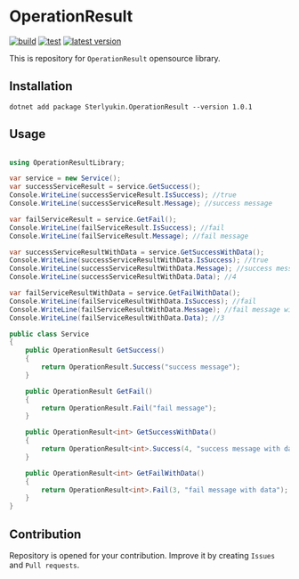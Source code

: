 # OperationResult

[![build](https://github.com/sterlyukin/OperationResult/actions/workflows/build.yml/badge.svg)](https://github.com/sterlyukin/OperationResult/actions/workflows/build.yml)
[![test](https://github.com/sterlyukin/OperationResult/actions/workflows/test.yml/badge.svg)](https://github.com/sterlyukin/OperationResult/actions/workflows/test.yml)
[![latest version](https://img.shields.io/nuget/v/Sterlyukin.OperationResult)](https://www.nuget.org/packages/Sterlyukin.OperationResult)

This is repository for `OperationResult` opensource library.

## Installation

```
dotnet add package Sterlyukin.OperationResult --version 1.0.1
```

## Usage

```csharp

using OperationResultLibrary;

var service = new Service();
var successServiceResult = service.GetSuccess();
Console.WriteLine(successServiceResult.IsSuccess); //true
Console.WriteLine(successServiceResult.Message); //success message

var failServiceResult = service.GetFail();
Console.WriteLine(failServiceResult.IsSuccess); //fail
Console.WriteLine(failServiceResult.Message); //fail message

var successServiceResultWithData = service.GetSuccessWithData();
Console.WriteLine(successServiceResultWithData.IsSuccess); //true
Console.WriteLine(successServiceResultWithData.Message); //success message with data
Console.WriteLine(successServiceResultWithData.Data); //4

var failServiceResultWithData = service.GetFailWithData();
Console.WriteLine(failServiceResultWithData.IsSuccess); //fail
Console.WriteLine(failServiceResultWithData.Message); //fail message with data
Console.WriteLine(failServiceResultWithData.Data); //3

public class Service
{
    public OperationResult GetSuccess()
    {
        return OperationResult.Success("success message");
    }

    public OperationResult GetFail()
    {
        return OperationResult.Fail("fail message");
    }

    public OperationResult<int> GetSuccessWithData()
    {
        return OperationResult<int>.Success(4, "success message with data");
    }

    public OperationResult<int> GetFailWithData()
    {
        return OperationResult<int>.Fail(3, "fail message with data");
    }
}

```

## Contribution

Repository is opened for your contribution.
Improve it by creating `Issues` and `Pull requests`.
